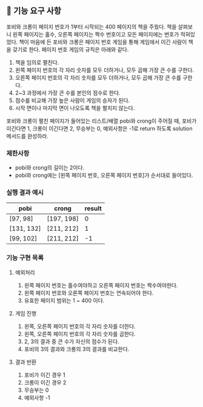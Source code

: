 ## 🚀 기능 요구 사항

포비와 크롱이 페이지 번호가 1부터 시작되는 400 페이지의 책을 주웠다. 책을 살펴보니 왼쪽 페이지는 홀수, 오른쪽 페이지는 짝수 번호이고 모든 페이지에는 번호가 적혀있었다. 책이 마음에 든 포비와 크롱은 페이지 번호 게임을 통해 게임에서 이긴 사람이 책을 갖기로 한다. 페이지 번호 게임의 규칙은 아래와 같다.

1. 책을 임의로 펼친다.
2. 왼쪽 페이지 번호의 각 자리 숫자를 모두 더하거나, 모두 곱해 가장 큰 수를 구한다.
3. 오른쪽 페이지 번호의 각 자리 숫자를 모두 더하거나, 모두 곱해 가장 큰 수를 구한다.
4. 2~3 과정에서 가장 큰 수를 본인의 점수로 한다.
5. 점수를 비교해 가장 높은 사람이 게임의 승자가 된다.
6. 시작 면이나 마지막 면이 나오도록 책을 펼치지 않는다.

포비와 크롱이 펼친 페이지가 들어있는 리스트/배열 pobi와 crong이 주어질 때, 포비가 이긴다면 1, 크롱이 이긴다면 2, 무승부는 0, 예외사항은 -1로 return 하도록 solution 메서드를 완성하라.

### 제한사항

- pobi와 crong의 길이는 2이다.
- pobi와 crong에는 [왼쪽 페이지 번호, 오른쪽 페이지 번호]가 순서대로 들어있다.

### 실행 결과 예시

| pobi | crong | result |
| --- | --- | --- |
| [97, 98] | [197, 198] | 0 |
| [131, 132] | [211, 212] | 1 |
| [99, 102] | [211, 212] | -1 |

### 기능 구현 목록
1. 예외처리
    1. 왼쪽 페이지 번호는 홀수여야하고 오른쪽 페이지 번호는 짝수여야한다.
    2. 왼쪽 페이지 번호와 오론쪽 페이지 번호는 연속되어야 한다.
    3. 유효한 페이지 범위는 1 ~ 400 이다.


2. 게임 진행
    1. 왼쪽, 오른쪽 페이지 번호의 각 자리 숫자를 더한다.
    2. 왼쪽, 오른쪽 페이지 번호의 각 자리 숫자를 곱한다.
    3. 2, 3의 결과 중 큰 수가 자신의 점수가 된다.
    4. 포비의 3의 결과와 크롱의 3의 결과를 비교한다.


3. 결과 반환
    1. 포비가 이긴 경우 1
    2. 크롱이 이긴 경우 2
    3. 무승부는 0
    4. 예외사항 -1